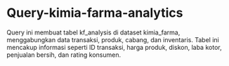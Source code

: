 # Query-kimia-farma-analytics
Query ini membuat tabel kf_analysis di dataset kimia_farma, menggabungkan data transaksi, produk, cabang, dan inventaris. Tabel ini mencakup informasi seperti ID transaksi, harga produk, diskon, laba kotor, penjualan bersih, dan rating konsumen.
